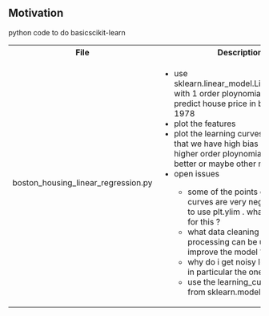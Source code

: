<h2>Motivation</h2>
python code to do basicscikit-learn

<table>
  <tr>
    <th>File</th>
    <th>Description</th>
  </tr>
  <tr>
    <td>boston_housing_linear_regression.py</td>
    <td>
    <ul>
    <li>use sklearn.linear_model.LinearRegression with 1 order ploynomial as model to predict house price in boston year 1978</li>
    <li>plot the features</li>
    <li>plot the learning curves. it is obvious that we have high bias problem. so higher order ploynomial might be better or maybe other model</li>
    <li>open issues</li>
    <ul>
    <li>some of the points on the learning curves are very negative so i had to use plt.ylim . whats the reason for this ?</li>
    <li>what data cleaning \ pre processing can be used to improve the model ?</li>
    <li>why do i get noisy learning curve - in particular the one for test ?</li>
    <li>use the learning_curve function from sklearn.model_selection</li>
    </ul>
    </ul>
    </td>
  </tr>
</table>

